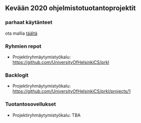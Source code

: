 ## Kevään 2020 ohjelmistotuotantoprojektit

### parhaat käytänteet

ota mallia [täältä](https://github.com/ohtu-ohjaajat/OhTuHistory/blob/master/reference.md)

### Ryhmien repot

- Projektiryhmäytymistyökalu: https://github.com/UniversityOfHelsinkiCS/prkl

### Backlogit

- Projektiryhmäytymistyökalu: https://github.com/UniversityOfHelsinkiCS/prkl/projects/1


### Tuotantosovellukset

- Projektiryhmäytymistyökalu: TBA
